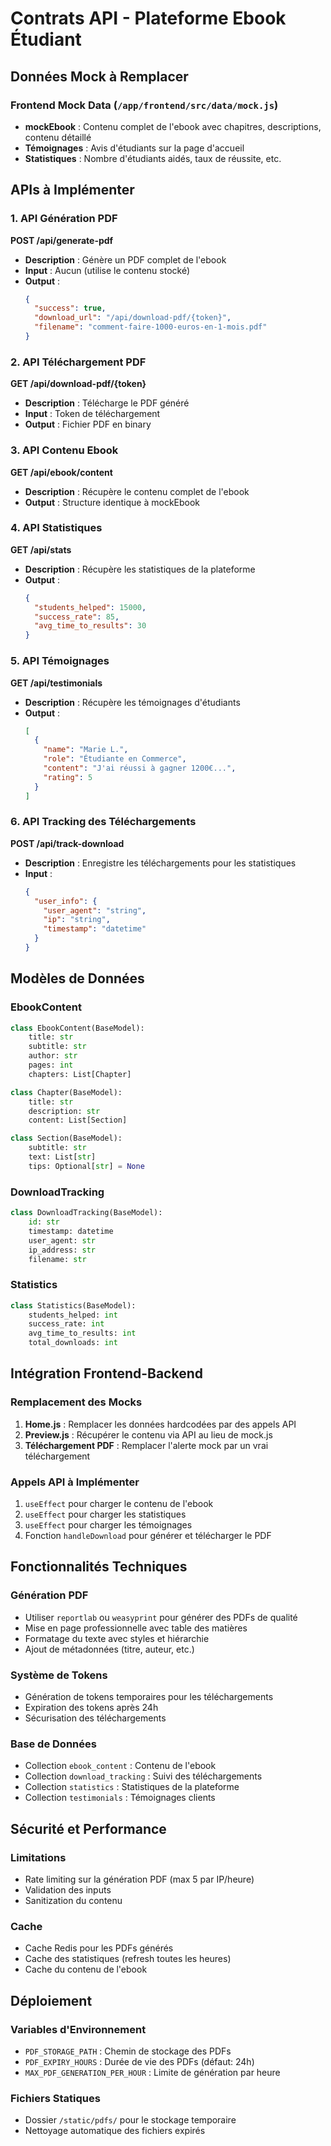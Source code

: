 # Contrats API - Plateforme Ebook Étudiant

## Données Mock à Remplacer

### Frontend Mock Data (`/app/frontend/src/data/mock.js`)
- **mockEbook** : Contenu complet de l'ebook avec chapitres, descriptions, contenu détaillé
- **Témoignages** : Avis d'étudiants sur la page d'accueil
- **Statistiques** : Nombre d'étudiants aidés, taux de réussite, etc.

## APIs à Implémenter

### 1. API Génération PDF
**POST /api/generate-pdf**
- **Description** : Génère un PDF complet de l'ebook
- **Input** : Aucun (utilise le contenu stocké)
- **Output** : 
  ```json
  {
    "success": true,
    "download_url": "/api/download-pdf/{token}",
    "filename": "comment-faire-1000-euros-en-1-mois.pdf"
  }
  ```

### 2. API Téléchargement PDF
**GET /api/download-pdf/{token}**
- **Description** : Télécharge le PDF généré
- **Input** : Token de téléchargement
- **Output** : Fichier PDF en binary

### 3. API Contenu Ebook
**GET /api/ebook/content**
- **Description** : Récupère le contenu complet de l'ebook
- **Output** : Structure identique à mockEbook

### 4. API Statistiques
**GET /api/stats**
- **Description** : Récupère les statistiques de la plateforme
- **Output** :
  ```json
  {
    "students_helped": 15000,
    "success_rate": 85,
    "avg_time_to_results": 30
  }
  ```

### 5. API Témoignages
**GET /api/testimonials**
- **Description** : Récupère les témoignages d'étudiants
- **Output** :
  ```json
  [
    {
      "name": "Marie L.",
      "role": "Étudiante en Commerce",
      "content": "J'ai réussi à gagner 1200€...",
      "rating": 5
    }
  ]
  ```

### 6. API Tracking des Téléchargements
**POST /api/track-download**
- **Description** : Enregistre les téléchargements pour les statistiques
- **Input** :
  ```json
  {
    "user_info": {
      "user_agent": "string",
      "ip": "string",
      "timestamp": "datetime"
    }
  }
  ```

## Modèles de Données

### EbookContent
```python
class EbookContent(BaseModel):
    title: str
    subtitle: str
    author: str
    pages: int
    chapters: List[Chapter]

class Chapter(BaseModel):
    title: str
    description: str
    content: List[Section]

class Section(BaseModel):
    subtitle: str
    text: List[str]
    tips: Optional[str] = None
```

### DownloadTracking
```python
class DownloadTracking(BaseModel):
    id: str
    timestamp: datetime
    user_agent: str
    ip_address: str
    filename: str
```

### Statistics
```python
class Statistics(BaseModel):
    students_helped: int
    success_rate: int
    avg_time_to_results: int
    total_downloads: int
```

## Intégration Frontend-Backend

### Remplacement des Mocks
1. **Home.js** : Remplacer les données hardcodées par des appels API
2. **Preview.js** : Récupérer le contenu via API au lieu de mock.js
3. **Téléchargement PDF** : Remplacer l'alerte mock par un vrai téléchargement

### Appels API à Implémenter
1. `useEffect` pour charger le contenu de l'ebook
2. `useEffect` pour charger les statistiques
3. `useEffect` pour charger les témoignages
4. Fonction `handleDownload` pour générer et télécharger le PDF

## Fonctionnalités Techniques

### Génération PDF
- Utiliser `reportlab` ou `weasyprint` pour générer des PDFs de qualité
- Mise en page professionnelle avec table des matières
- Formatage du texte avec styles et hiérarchie
- Ajout de métadonnées (titre, auteur, etc.)

### Système de Tokens
- Génération de tokens temporaires pour les téléchargements
- Expiration des tokens après 24h
- Sécurisation des téléchargements

### Base de Données
- Collection `ebook_content` : Contenu de l'ebook
- Collection `download_tracking` : Suivi des téléchargements
- Collection `statistics` : Statistiques de la plateforme
- Collection `testimonials` : Témoignages clients

## Sécurité et Performance

### Limitations
- Rate limiting sur la génération PDF (max 5 par IP/heure)
- Validation des inputs
- Sanitization du contenu

### Cache
- Cache Redis pour les PDFs générés
- Cache des statistiques (refresh toutes les heures)
- Cache du contenu de l'ebook

## Déploiement

### Variables d'Environnement
- `PDF_STORAGE_PATH` : Chemin de stockage des PDFs
- `PDF_EXPIRY_HOURS` : Durée de vie des PDFs (défaut: 24h)
- `MAX_PDF_GENERATION_PER_HOUR` : Limite de génération par heure

### Fichiers Statiques
- Dossier `/static/pdfs/` pour le stockage temporaire
- Nettoyage automatique des fichiers expirés